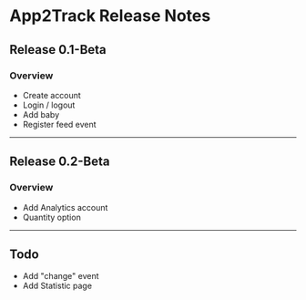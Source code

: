 # App2Track Release Notes

## Release 0.1-Beta

### Overview

- Create account
- Login / logout
- Add baby
- Register feed event

----

## Release 0.2-Beta

### Overview

- Add Analytics account
- Quantity option

----

## Todo

- Add "change" event
- Add Statistic page
